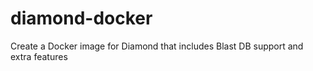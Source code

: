 # diamond-docker
Create a Docker image for Diamond that includes Blast DB support and extra features
